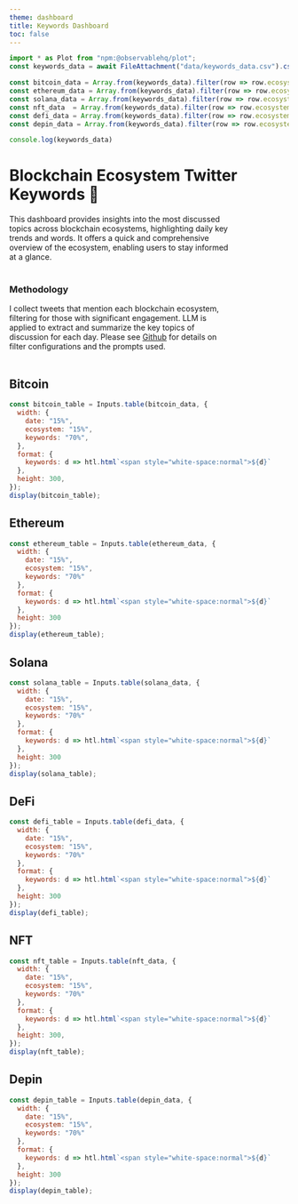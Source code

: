 ```yaml
---
theme: dashboard
title: Keywords Dashboard
toc: false
---
```

```js
import * as Plot from "npm:@observablehq/plot";
const keywords_data = await FileAttachment("data/keywords_data.csv").csv({typed: true});

const bitcoin_data = Array.from(keywords_data).filter(row => row.ecosystem === "bitcoin");
const ethereum_data = Array.from(keywords_data).filter(row => row.ecosystem === "ethereum");
const solana_data = Array.from(keywords_data).filter(row => row.ecosystem === "solana");
const nft_data  = Array.from(keywords_data).filter(row => row.ecosystem === "nft");
const defi_data = Array.from(keywords_data).filter(row => row.ecosystem === "defi");
const depin_data = Array.from(keywords_data).filter(row => row.ecosystem === "depin");

console.log(keywords_data)
```

# Blockchain Ecosystem Twitter Keywords 🔗 

<div class="text-gray-500" style="width: 80%;">
This dashboard provides insights into the most discussed topics across blockchain ecosystems, highlighting daily key trends and words. It offers a quick and comprehensive overview of the ecosystem, enabling users to stay informed at a glance.
</div>
<br>

### Methodology

<div class="text-gray-500" style="width: 80%;">
I collect tweets that mention each blockchain ecosystem, filtering for those with significant engagement. LLM is applied to extract and summarize the key topics of discussion for each day. Please see <a href="https://github.com/ghrjeon/blockchain-twitter-pipeline">Github</a> for details on filter configurations and the prompts used.
</div>

<br>
<style>
  .observablehq--table .observablehq--index-column,
  .observablehq--table tbody tr td:first-child,
  .observablehq--table thead tr th:first-child {
    display: none !important;
  }
</style>

## Bitcoin
```js
const bitcoin_table = Inputs.table(bitcoin_data, {
  width: {
    date: "15%",
    ecosystem: "15%",
    keywords: "70%",
  },
  format: {
    keywords: d => htl.html`<span style="white-space:normal">${d}`
  },
  height: 300,
});
display(bitcoin_table);
```
## Ethereum
```js
const ethereum_table = Inputs.table(ethereum_data, {
  width: {
    date: "15%",
    ecosystem: "15%",
    keywords: "70%"
  },
  format: {
    keywords: d => htl.html`<span style="white-space:normal">${d}`
  },
  height: 300
});
display(ethereum_table);
```

## Solana    
```js
const solana_table = Inputs.table(solana_data, {
  width: {
    date: "15%",
    ecosystem: "15%",
    keywords: "70%"
  },
  format: {
    keywords: d => htl.html`<span style="white-space:normal">${d}`
  },
  height: 300
});
display(solana_table);
```

## DeFi
```js
const defi_table = Inputs.table(defi_data, {
  width: {
    date: "15%",
    ecosystem: "15%",
    keywords: "70%"
  },
  format: {
    keywords: d => htl.html`<span style="white-space:normal">${d}`
  },
  height: 300
});
display(defi_table);
```
## NFT
```js
const nft_table = Inputs.table(nft_data, {
  width: {
    date: "15%",
    ecosystem: "15%",
    keywords: "70%"
  },
  format: {
    keywords: d => htl.html`<span style="white-space:normal">${d}`
  },
  height: 300,
});
display(nft_table);
```

## Depin
```js
const depin_table = Inputs.table(depin_data, {
  width: {
    date: "15%",
    ecosystem: "15%",
    keywords: "70%"
  },
  format: {
    keywords: d => htl.html`<span style="white-space:normal">${d}`
  },
  height: 300
});
display(depin_table);
```
